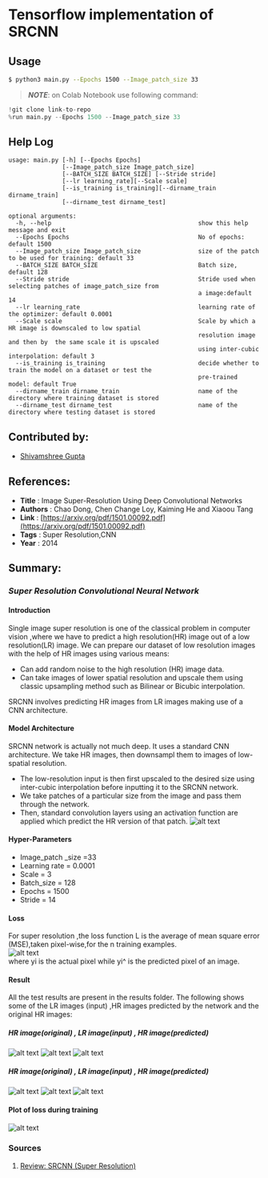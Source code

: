 # Tensorflow implementation of SRCNN
## Usage
```bash
$ python3 main.py --Epochs 1500 --Image_patch_size 33
```
> ***NOTE***: on Colab Notebook use following command:
```python
!git clone link-to-repo
%run main.py --Epochs 1500 --Image_patch_size 33
```
## Help Log
```
usage: main.py [-h] [--Epochs Epochs]
               [--Image_patch_size Image_patch_size] 
               [--BATCH_SIZE BATCH_SIZE] [--Stride stride]
               [--lr learning_rate][--Scale scale]
               [--is_training is_training][--dirname_train dirname_train]
               [--dirname_test dirname_test]

optional arguments:
  -h, --help                                         show this help message and exit  
  --Epochs Epochs                                    No of epochs: default 1500
  --Image_patch_size Image_patch_size                size of the patch to be used for training: default 33  
  --BATCH_SIZE BATCH_SIZE                            Batch size, default 128 
  --Stride stride                                    Stride used when selecting patches of image_patch_size from
                                                     a image:default 14                                                    
  --lr learning_rate                                 learning rate of the optimizer: default 0.0001 
  --Scale scale                                      Scale by which a HR image is downscaled to low spatial 
                                                     resolution image and then by  the same scale it is upscaled
                                                     using inter-cubic interpolation: default 3                                  
  --is_training is_training                          decide whether to train the model on a dataset or test the
                                                     pre-trained model: default True
  --dirname_train dirname_train                      name of the directory where training dataset is stored 
  --dirname_test dirname_test                        name of the directory where testing dataset is stored 
   ```
  
 ## Contributed by:
* [Shivamshree Gupta](https://github.com/shvmshri)
 
 ## References:
 * **Title** : Image Super-Resolution Using Deep Convolutional Networks
 * **Authors** : Chao Dong, Chen Change Loy, Kaiming He and Xiaoou Tang
 * **Link** : [https://arxiv.org/pdf/1501.00092.pdf](https://arxiv.org/pdf/1501.00092.pdf)
 * **Tags** : Super Resolution,CNN
 * **Year** : 2014
 
 ## Summary:

### *Super Resolution Convolutional Neural Network*

#### Introduction

Single image super resolution is one of the classical problem in computer vision ,where we have to predict a high resolution(HR) image out of a low resolution(LR) image. We can prepare our dataset of  low resolution images with the help of HR images using various means:

*	Can add random noise to the high resolution (HR) image data.
*	Can take images of lower spatial resolution and upscale them using classic upsampling method such as Bilinear or Bicubic                 interpolation.

SRCNN involves  predicting  HR images from LR images making use of a CNN architecture.

#### Model Architecture

SRCNN network is actually not much deep. It uses a standard CNN architecture. We take HR images, then downsampl them to images of low-spatial resolution. 

*	The low-resolution input is then first upscaled to the desired size using inter-cubic interpolation before inputting it to the SRCNN     network.
*	We take patches of a particular size from the image and pass them through the network.
*	Then, standard convolution layers using an activation function are applied which predict the HR version of that patch.
     ![alt text](./assets/srcnn.png)
     
#### Hyper-Parameters
* Image_patch _size =33 
* Learning  rate = 0.0001
* Scale = 3 
* Batch_size = 128
* Epochs = 1500
* Stride = 14 

#### Loss 
For super resolution ,the loss function L is the average of mean square error (MSE),taken pixel-wise,for the n training examples.   
   ![alt text](./assets/loss_eq.png)  
where yi is the actual pixel while yi^ is the predicted pixel of an image.
 
#### Result
All the test results are present in the results folder.
The following shows some of the LR images (input) ,HR images predicted by the network and the original HR images:

#####  HR image(original)  ,    LR image(input)   ,     HR image(predicted)
 ![alt text](.assets/b_a.png)    ![alt text](./assets/b_b.png)   ![alt text](./assets/b_p.png) 
 
#####   HR image(original)  ,    LR image(input)   ,     HR image(predicted)
 ![alt text](./assets/w_a.png)  ![alt text](./assets/w_b.png)  ![alt text](./assets/w_p.png) 
 

#### Plot of loss during training

   ![alt text](./assets/loss_graph.png)
   
### Sources
 1. [Review: SRCNN (Super Resolution)](https://medium.com/coinmonks/review-srcnn-super-resolution-3cb3a4f67a7c)
 